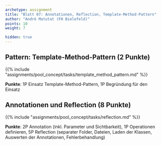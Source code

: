 ```yaml
---
archetype: assignment
title: "Blatt 07: Annotationen, Reflection, Template-Method-Pattern"
author: "André Matutat (FH Bielefeld)"
points: 10
weight: 7

hidden: true
---
```



## Pattern: Template-Method-Pattern (2 Punkte)

{{% include "assignments/pool_concept/tasks/template_method_pattern.md" %}}

**Punkte**: 1P Einsatz Template-Method-Pattern, 1P Begründung für den Einsatz


## Annotationen und Reflection (8 Punkte)

{{% include "assignments/pool_concept/tasks/reflection.md" %}}

**Punkte**: 2P Annotation (inkl. Parameter und Sichtbarkeit), 1P Operationen
definieren, 5P Reflection (separater Folder, Dateien, Laden der Klassen,
Auswerten der Annotationen, Fehlerbehandlung)
